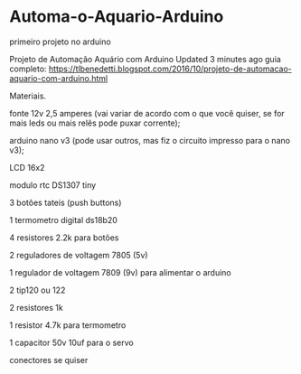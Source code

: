 # Automa-o-Aquario-Arduino
primeiro projeto no arduino


Projeto de Automação Aquário com Arduino
 Updated 3 minutes ago
guia completo: https://tlbenedetti.blogspot.com/2016/10/projeto-de-automacao-aquario-com-arduino.html

Materiais.

fonte 12v 2,5 amperes (vai variar de acordo com o que você quiser, se for mais leds ou mais relês pode puxar corrente);

arduino nano v3 (pode usar outros, mas fiz o circuito impresso para o nano v3);

LCD 16x2

modulo rtc DS1307 tiny

3 botões tateis (push buttons)

1 termometro digital ds18b20

4 resistores 2.2k para botões

2 reguladores de voltagem 7805 (5v)

1 regulador de voltagem 7809 (9v) para alimentar o arduino

2 tip120 ou 122

2 resistores 1k

1 resistor 4.7k para termometro

1 capacitor 50v 10uf para o servo

conectores se quiser
